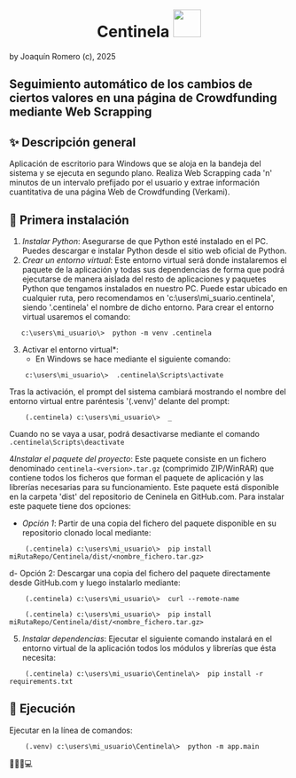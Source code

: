 <h1 align="center">
    <span>Centinela</span>
  <img width="auto" height="50px" src="https://github.com/jokiromero/centinela/centinela/images/ojo_abierto.png"/>
</h1>

[//]: # (# **CENTINELA**)
by Joaquín Romero (c), 2025  
## Seguimiento automático de los cambios de ciertos valores en una página de Crowdfunding mediante Web Scrapping  
  
## ✨ Descripción general  
  
Aplicación de escritorio para Windows que se aloja en la bandeja del sistema y se ejecuta en segundo plano.
Realiza Web Scrapping cada 'n' minutos de un intervalo prefijado por el usuario y extrae información cuantitativa de una página Web de Crowdfunding (Verkami).
  
##  🧩 Primera instalación  
1. *Instalar Python*: Asegurarse de que Python esté instalado en el PC. Puedes descargar e instalar Python desde el sitio web oficial de Python.
2. *Crear un entorno virtual*: Este entorno virtual será donde instalaremos el paquete de la aplicación y todas sus dependencias de forma que podrá ejecutarse de manera aislada del resto de aplicaciones y paquetes Python que tengamos instalados en nuestro PC. Puede estar ubicado en cualquier ruta, pero recomendamos en 'c:\users\mi_suario\.centinela', siendo '.centinela' el nombre de dicho entorno. Para crear el entorno virtual usaremos el comando: 
~~~
   c:\users\mi_usuario\>  python -m venv .centinela
~~~

3. Activar el entorno virtual*:
    - En Windows se hace mediante el siguiente comando:
~~~
    c:\users\mi_usuario\>  .centinela\Scripts\activate 
~~~

Tras la activación, el prompt del sistema cambiará mostrando el nombre del entorno virtual entre paréntesis '(.venv)' delante del prompt:
~~~
    (.centinela) c:\users\mi_usuario\>  _ 
~~~

Cuando no se vaya a usar, podrá desactivarse mediante el comando ` .centinela\Scripts\deactivate `

4*Instalar el paquete del proyecto*: Este paquete consiste en un fichero denominado `centinela-<version>.tar.gz` (comprimido ZIP/WinRAR) que contiene todos los ficheros que forman el paquete de aplicación y las librerías necesarias para su funcionamiento. Este paquete está disponible en la carpeta 'dist' del repositorio de Ceninela en GitHub.com. Para instalar este paquete tiene dos opciones: 
- _Opción 1_: Partir de una copia del fichero del paquete disponible en su repositorio clonado local mediante: 
~~~
    (.centinela) c:\users\mi_usuario\>  pip install miRutaRepo/Centinela/dist/<nombre_fichero.tar.gz>
~~~
d- Opción 2: Descargar una copia del fichero del paquete directamente desde GitHub.com y luego instalarlo mediante:
~~~
    (.centinela) c:\users\mi_usuario\>  curl --remote-name 
    
    (.centinela) c:\users\mi_usuario\>  pip install miRutaRepo/Centinela/dist/<nombre_fichero.tar.gz>
~~~




5. *Instalar dependencias*: Ejecutar el siguiente comando instalará en el entorno virtual de la aplicación todos los módulos y librerías que ésta necesita:
~~~
    (.centinela) c:\users\mi_usuario\Centinela\>  pip install -r requirements.txt
~~~


## 📜 Ejecución  
Ejecutar en la línea de comandos:
~~~
    (.venv) c:\users\mi_usuario\Centinela\>  python -m app.main
~~~

🤝🌟🔧💻

